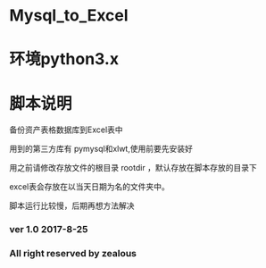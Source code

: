 # Mysql_to_Excel

# 环境python3.x

# 脚本说明
 备份资产表格数据库到Excel表中
 
 用到的第三方库有 pymysql和xlwt,使用前要先安装好  
 
 用之前请修改存放文件的根目录 rootdir ，默认存放在脚本存放的目录下
 
 excel表会存放在以当天日期为名的文件夹中。 
 
 脚本运行比较慢，后期再想方法解决

### ver 1.0 2017-8-25
### All right reserved by zealous

